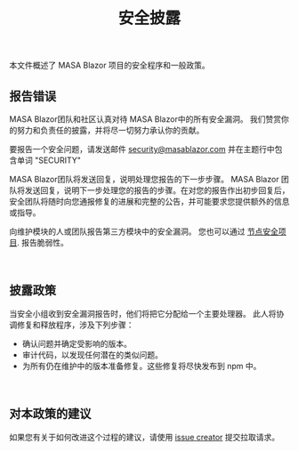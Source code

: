 ﻿---
order: 2
title: 安全披露
---

本文件概述了 MASA Blazor 项目的安全程序和一般政策。

## 报告错误

 MASA Blazor团队和社区认真对待 MASA Blazor中的所有安全漏洞。 我们赞赏你的努力和负责任的披露，并将尽一切努力承认你的贡献。

要报告一个安全问题，请发送邮件 [security@masablazor.com]() 并在主题行中包含单词 "SECURITY"

 MASA Blazor团队将发送回复，说明处理您报告的下一步步骤。  MASA Blazor 团队将发送回复，说明下一步处理您的报告的步骤。在对您的报告作出初步回复后，安全团队将随时向您通报修复的进展和完整的公告，并可能要求您提供额外的信息或指导。

向维护模块的人或团队报告第三方模块中的安全漏洞。 您也可以通过 [节点安全项目](). 报告脆弱性。

<br>

## 披露政策

当安全小组收到安全漏洞报告时，他们将把它分配给一个主要处理器。 此人将协调修复和释放程序，涉及下列步骤：

- 确认问题并确定受影响的版本。
- 审计代码，以发现任何潜在的类似问题。
- 为所有仍在维护中的版本准备修复。这些修复将尽快发布到 npm 中。

<br>

## 对本政策的建议

如果您有关于如何改进这个过程的建议，请使用 [issue creator]() 提交拉取请求。





